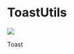 # ToastUtils
[![](https://jitpack.io/v/LDYSummer/ToastUtils.svg)](https://jitpack.io/#LDYSummer/ToastUtils)

Toast
